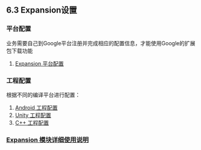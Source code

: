 ## 6.3 Expansion设置


### 平台配置

业务需要自己到Google平台注册并完成相应的配置信息，才能使用Google的扩展包下载功能

1. [Expansion 平台配置](Expansion/developer.md)

### 工程配置
根据不同的编译平台进行配置：

1. [Android 工程配置](Expansion/android.md)
2. [Unity 工程配置](Expansion/unity.md)
3. [C++ 工程配置](Expansion/cpp.md) 

### [Expansion 模块详细使用说明](../Unity/Module/obb.md)